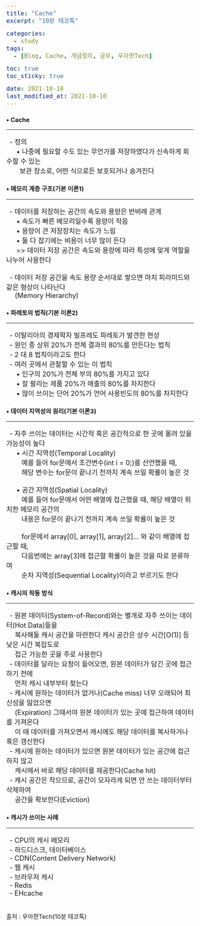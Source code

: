 ```yaml
---
title: "Cache"
excerpt: "10분 테코톡"

categories:
  - study
tags:
  - [Blog, Cache, 개념정리, 공부, 우아한Tech]

toc: true
toc_sticky: true

date: 2021-10-10
last_modified_at: 2021-10-10
---
```


### • Cache
<hr>
<p>
&ensp;- 정의<br>  
&emsp;&ensp;• 나중에 필요할 수도 있는 무언가를 저장하였다가 신속하게 회수할 수 있는<br>
&emsp;&ensp;&ensp;보관 장소로, 어떤 식으로든 보호되거나 숨겨진다
</p>

### • 메모리 계층 구조(기본 이론1)
<hr>
<p>
&ensp;- 데이터를 저장하는 공간의 속도와 용량은 반비례 관계<br>  
&emsp;&ensp;• 속도가 빠른 메모리일수록 용량이 작음<br>
&emsp;&ensp;• 용량이 큰 저장장치는 속도가 느림<br>
&emsp;&ensp;• 둘 다 잡기에는 비용이 너무 많이 든다<br>
&emsp;&ensp;=> 데이터 저장 공간은 속도와 용량에 따라 특성에 맞게 역할을 나누어 사용한다<br><br>
&ensp;- 데이터 저장 공간을 속도 용량 순서대로 쌓으면 마치 피라미드와 같은 형상이 나타난다<br>
&ensp;&ensp; (Memory Hierarchy)
</p>

### • 파레토의 법칙(기본 이론2)
<hr>
<p>
&ensp;- 이탈리아의 경제학자 빌프레도 파레토가 발견한 현상<br>
&ensp;- 원인 중 상위 20%가 전체 결과의 80%를 만든다는 법칙<br>
&ensp;- 2 대 8 법칙이라고도 한다<br>
&ensp;- 여러 곳에서 관찰할 수 있는 이 법칙<br>  
&emsp;&ensp;• 인구의 20%가 전체 부의 80%를 가지고 있다<br>
&emsp;&ensp;• 잘 팔리는 제품 20%가 매출의 80%를 차지한다<br>
&emsp;&ensp;• 많이 쓰이는 단어 20%가 언어 사용빈도의 80%를 차지한다<br>
</p>

### • 데이터 지역성의 원리(기본 이론3)
<hr>
<p>
&ensp;- 자주 쓰이는 데이터는 시간적 혹은 공간적으로 한 곳에 몰려 있을 가능성이 높다<br>
&emsp;&ensp;• 시간 지역성(Temporal Locality)<br>
&emsp;&ensp;&ensp; 예를 들어 for문에서 조건변수(int i = 0;)를 선언했을 때,<br>
&emsp;&ensp;&ensp; 해당 변수는 for문이 끝나기 전까지 계속 쓰일 확률이 높은 것<br><br>
&emsp;&ensp;• 공간 지역성(Spatial Locality)<br>
&emsp;&ensp;&ensp; 예를 들어 for문에서 어떤 배열에 접근했을 때, 해당 배열이 위치한 메모리 공간의<br>
&emsp;&ensp;&ensp; 내용은 for문이 끝나기 전까지 계속 쓰일 확률이 높은 것<br><br>
&emsp;&ensp;&ensp; for문에서 array[0], array[1], array[2]… 와 같이 배열에 접근할 때,<br>
&emsp;&ensp;&ensp; 다음번에는 array[3]에 접근할 확률이 높은 것을 따로 분류하여<br>
&emsp;&ensp;&ensp; 순차 지역성(Sequential Locality)이라고 부르기도 한다
</p>

### • 캐시의 작동 방식
<hr>
<p>
&ensp;- 원본 데이터(System-of-Record)와는 별개로 자주 쓰이는 데이터(Hot Data)들을<br>
&ensp;&ensp; 복사해둘 캐시 공간을 마련한다 캐시 공간은 상수 시간[O(1)] 등 낮은 시간 복잡도로<br>
&ensp;&ensp; 접근 가능한 곳을 주로 사용한다<br>
&ensp;- 데이터를 달라는 요청이 들어오면, 원본 데이터가 담긴 곳에 접근하기 전에<br>
&ensp;&ensp; 먼저 캐시 내부부터 찾는다<br>
&ensp;- 캐시에 원하는 데이터가 없거나(Cache miss) 너무 오래되어 최신성을 잃었으면<br>
&ensp;&ensp; (Expiration) 그때서야 원본 데이터가 있는 곳에 접근하여 데이터를 가져온다<br>
&ensp;&ensp; 이 때 데이터를 가져오면서 캐시에도 해당 데이터를 복사하거나 혹은 갱신한다<br>
&ensp;- 캐시에 원하는 데이터가 있으면 원본 데이터가 있는 공간에 접근하지 않고<br>
&ensp;&ensp; 캐시에서 바로 해당 데이터를 제공한다(Cache hit)<br>
&ensp;- 캐시 공간은 작으므로, 공간이 모자라게 되면 안 쓰는 데이터부터 삭제하여<br>
&ensp;&ensp; 공간을 확보한다(Eviction)
</p>

### • 캐시가 쓰이는 사례
<hr>
<p>
&ensp;- CPU의 캐시 메모리<br>
&ensp;- 하드디스크, 데이터베이스<br>
&ensp;- CDN(Content Delivery Network)<br>
&ensp;- 웹 캐시<br>
&ensp;- 브라우저 캐시<br>
&ensp;- Redis<br>
&ensp;- EHcache
</p>
<p style="margin-bottom: -1px;">
<br>
<span>출처 : 우아한Tech(10분 테코톡)</span>
</p>
<style>
	p{
		font-size: 18px;
	}
	table{
		display: flex; justify-content: center;
	}
	th{
		text-align: center;	
	}
	th, td{
		border: 1px solid; font-size: 17px;
	}
	span{
		font-size: 16px;
	}
</style>
